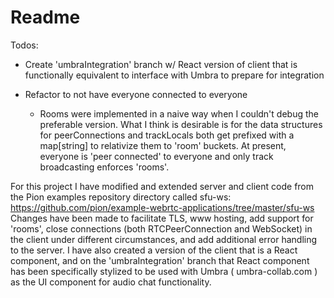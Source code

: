 # Readme

Todos:

- Create 'umbraIntegration' branch w/ React version of client that is functionally equivalent to interface with Umbra to prepare for integration

- Refactor to not have everyone connected to everyone
  - Rooms were implemented in a naive way when I couldn't debug the preferable version. What I think is desirable is for the data structures for peerConnections and trackLocals both get prefixed with a map[string] to relativize them to 'room' buckets. At present, everyone is 'peer connected' to everyone and only track broadcasting enforces 'rooms'.
    
For this project I have modified and extended server and client code from the Pion examples repository directory called sfu-ws: https://github.com/pion/example-webrtc-applications/tree/master/sfu-ws
Changes have been made to facilitate TLS, www hosting, add support for 'rooms', close connections (both RTCPeerConnection and WebSocket) in the client under different circumstances, and add additional error handling to the server. I have also created a version of the client that is a React component, and on the 'umbraIntegration' branch that React component has been specifically stylized to be used with Umbra ( umbra-collab.com ) as the UI component for audio chat functionality.
